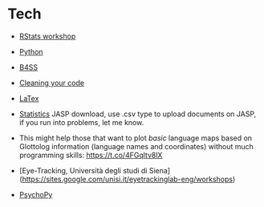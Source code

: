 # Tech
* [RStats workshop](https://r-openresearch-reproducibility.netlify.app/)

* [Python](https://ajstewartlang.github.io/open_intro_to_python/content.html)

* [B4SS](https://www.youtube.com/channel/UC7A52Cd3yl7zqLmsb_ucdog)

* [Cleaning your code](https://larremorelab.github.io/slides/)

* [LaTex](https://drive.google.com/file/d/1X7pp1FXT53Zk-VDWAXggUM7uWjd7VMouview?s=08)

* [Statistics](https://www.youtube.com/c/StatisticsofDOOM)
JASP download, use .csv type to upload documents on JASP, if you run into problems, let me know.


* This might help those that want to plot _basic_ language maps based on Glottolog information (language names and coordinates) without much programming skills: https://t.co/4FGqltv8lX


* [Eye-Tracking, Università degli studi di Siena]
(https://sites.google.com/unisi.it/eyetrackinglab-eng/workshops)

* [PsychoPy](https://www.psychopy.org/)

